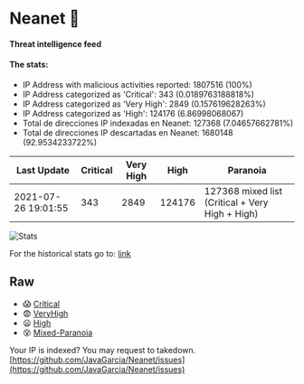 # Neanet :hocho:
#### Threat intelligence feed
#### The stats:

- IP Address with malicious activities reported: 1807516 (100%)
- IP Address categorized as 'Critical':  343 (0.0189763188818%)
- IP Address categorized as 'Very High':  2849 (0.157619628263%)
- IP Address categorized as 'High':  124176 (6.86998068067)
- Total de direcciones IP indexadas en Neanet:  127368 (7.04657662781%)
- Total de direcciones IP descartadas en Neanet:  1680148 (92.9534233722%)

| Last Update | Critical | Very High | High | Paranoia |
| --- | --- | --- | --- | --- |
| 2021-07-26 19:01:55 | 343 | 2849 | 124176 | 127368 mixed list (Critical + Very High + High)|

![Stats](https://docs.google.com/spreadsheets/d/e/2PACX-1vSnaNMIXVabIpDJjufMlzH7poXnshF3mgd8Is1g9ytUEzVsP5my4Trn8f-xkoLLQ38xpL3HtmUexLo6/pubchart?oid=501124687&format=image)

For the historical stats go to: [link](/stats.csv)
## Raw
- :scream: [Critical](https://raw.githubusercontent.com/JavaGarcia/Neanet/master/blacklists/neanet_critical.txt)
- :fearful: [VeryHigh](https://raw.githubusercontent.com/JavaGarcia/Neanet/master/blacklists/neanet_veryHigh.txtt)
- :frowning: [High](https://raw.githubusercontent.com/JavaGarcia/Neanet/master/blacklists/neanet_high.txt)
- :dizzy_face: [Mixed-Paranoia](https://raw.githubusercontent.com/JavaGarcia/Neanet/master/blacklists/neanet_all.txt)


Your IP is indexed? You may request to takedown. [https://github.com/JavaGarcia/Neanet/issues](https://github.com/JavaGarcia/Neanet/issues)


















































































































































































































































































































































































































































































































































































































































































































































































































































































































































































































































































































































































































































































































































































































































































































































































































































































































































































































































































































































































































































































































































































































































































































































































































































































































































































































































































































































































































































































































































































































































































































































































































































































































































































































































































































































































































































































































































































































































































































































































































































































































































































































































































































































































































































































































































































































































































































































































































































































































































































































































































































































































































































































































































































































































































































































































































































































































































































































































































































































































































































































































































































































































































































































































































































































































































































































































































































































































































































































































































































































































































































































































































































































































































































































































































































































































































































































































































































































































































































































































































